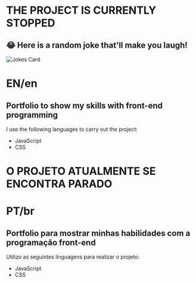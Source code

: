 # THE PROJECT IS CURRENTLY STOPPED

## 😂 Here is a random joke that'll make you laugh!
![Jokes Card](https://readme-jokes.vercel.app/api)

# EN/en 
## Portfolio to show my skills with front-end programming

I use the following languages to carry out the project:

* JavaScript
* CSS

# O PROJETO ATUALMENTE SE ENCONTRA PARADO

# PT/br 
## Portfolio para mostrar minhas habilidades com a programação front-end

Utilizo as seguintes linguagens para realizar o projeto:

* JavaScript
* CSS
